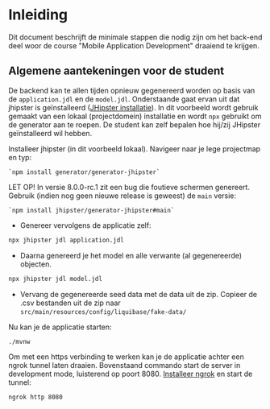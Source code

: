 # Inleiding

Dit document beschrijft de minimale stappen die nodig zijn om het back-end deel woor de course "Mobile Application Development" draaiend te krijgen.

## Algemene aantekeningen voor de student

De backend kan te allen tijden opnieuw gegenereerd worden op basis van de `application.jdl` en de `model.jdl`. Onderstaande gaat ervan uit dat jhipster is geïnstalleerd ([JHipster installatie](https://www.jhipster.tech/installation/)). In dit voorbeeld wordt gebruik gemaakt van een lokaal (projectdomein) installatie en wordt `npx` gebruikt om de generator aan te roepen. De student kan zelf bepalen hoe hij/zij JHipster geïnstalleerd wil hebben.

Installeer jhipster (in dit voorbeeld lokaal). Navigeer naar je lege projectmap en typ:

    `npm install generator/generator-jhipster`

LET OP! In versie 8.0.0-rc.1 zit een bug die foutieve schermen genereert. Gebruik (indien nog geen nieuwe release is geweest) de `main` versie:

    `npm install jhipster/generator-jhipster#main`

- Genereer vervolgens de applicatie zelf:

```bash
npx jhipster jdl application.jdl
```

- Daarna genereerd je het model en alle verwante (al gegenereerde) objecten.

```bash
npx jhipster jdl model.jdl
```

- Vervang de gegenereerde seed data met de data uit de zip. Copieer de .csv bestanden uit de zip naar `src/main/resources/config/liquibase/fake-data/`

Nu kan je de applicatie starten:

```
./mvnw
```

Om met een https verbinding te werken kan je de applicatie achter een ngrok tunnel laten draaien. Bovenstaand commando start de server in development mode, luisterend op poort 8080. [Installeer ngrok](https://ngrok.com/docs/getting-started/) en start de tunnel:

```bash
ngrok http 8080
```
